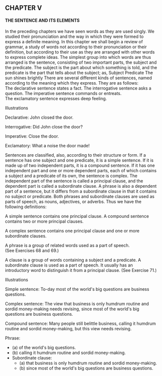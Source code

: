 ## CHAPTER V

#### THE SENTENCE AND ITS ELEMENTS

In the preceding chapters we have seen words as they are used singly. We studied their pronunciation and the way in which they were formed to express a definite meaning. In this chapter we shall begin a review of grammar, a study of words not according to their pronunciation or their definition, but according to their use as they are arranged with other words to express complete ideas. The simplest group into which words are thus arranged is the sentence, consisting of two important parts, the subject and the predicate. The subject is the part about which something is told, and the predicate is the part that tells about the subject; as,
Subject	Predicate
The sun	shines brightly
There are several different kinds of sentences, named according to the meaning which they express. They are as follows:
The declarative sentence states a fact.
The interrogative sentence asks a question.
The imperative sentence commands or entreats.
The exclamatory sentence expresses deep feeling.

Illustrations

Declarative: John closed the door.

Interrogative: Did John close the door?

Imperative: Close the door.

Exclamatory: What a noise the door made!

Sentences are classified, also, according to their structure or form. If a sentence has one subject and one predicate, it is a simple sentence. If it is made up of two independent parts, it is a compound sentence. If it has one independent part and one or more dependent parts, each of which contains a subject and a predicate of its own, the sentence is complex. The independent part of the sentence is called a principal clause, and the dependent part is called a subordinate clause. A phrase is also a dependent part of a sentence, but it differs from a subordinate clause in that it contains no subject or predicate. Both phrases and subordinate clauses are used as parts of speech, as nouns, adjectives, or adverbs. Thus we have the following definitions:

A simple sentence contains one principal clause.
A compound sentence contains two or more principal clauses.

A complex sentence contains one principal clause and one or more subordinate clauses.

A phrase is a group of related words used as a part of speech. (See Exercises 68 and 69.)

A clause is a group of words containing a subject and a predicate. A subordinate clause is used as a part of speech. It usually has an introductory word to distinguish it from a principal clause. (See Exercise 71.)

Illustrations

Simple sentence: To-day most of the world's big questions are business questions.

Complex sentence: The view that business is only humdrum routine and sordid money-making needs revising, since most of the world's big questions are business questions.

Compound sentence: Many people still belittle business, calling it humdrum routine and sordid money-making, but this view needs revising.

Phrase:           

- (a) of the world's big questions.
- (b) calling it humdrum routine and sordid money-making.
- Subordinate clause:
  - (a) that business is only humdrum routine and sordid money-making.
  - (b) since most of the world's big questions are business questions.

